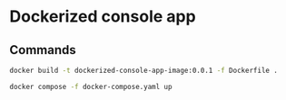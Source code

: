 # Dockerized console app

## Commands

```bash
docker build -t dockerized-console-app-image:0.0.1 -f Dockerfile .
```

```bash
docker compose -f docker-compose.yaml up
```